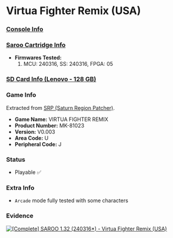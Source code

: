 # Virtua Fighter Remix (USA)

### [Console Info](../../../../Info/Consoles/VA13/README.md)

### [Saroo Cartridge Info](../../../../Info/Cartridges/RetroGameParadiseStore/1.32F/README.md)

- <b>Firmwares Tested:</b>
  1. MCU: 240316, SS: 240316, FPGA: 05

### [SD Card Info (Lenovo - 128 GB)](../../../../Info/SdCards/Lenovo/128GB/README.md)

### Game Info

Extracted from [SRP (Saturn Region Patcher)](https://segaxtreme.net/resources/saturn-region-patcher.81/download).

- <b>Game Name:</b> VIRTUA FIGHTER REMIX
- <b>Product Number:</b> MK-81023
- <b>Version:</b> V0.003
- <b>Area Code:</b> U
- <b>Peripheral Code:</b> J

### Status

- Playable :white_check_mark:

### Extra Info

- `Arcade` mode fully tested with some characters

### Evidence

[![[Complete] SAROO 1.32 (240316*) - Virtua Fighter Remix (USA)](https://img.youtube.com/vi/dCDGqRtOGYc/0.jpg)](https://www.youtube.com/watch?v=dCDGqRtOGYc)
